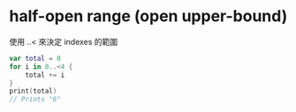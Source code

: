 # half-open range (open upper-bound)

使用 ..< 來決定 indexes 的範圍

```swift
var total = 0
for i in 0..<4 {
    total += i
}
print(total)
// Prints "6"
```
